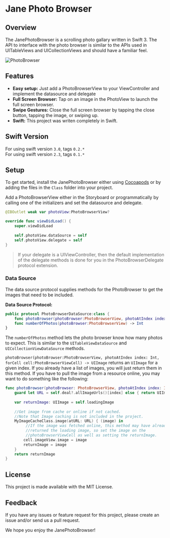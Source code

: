# Jane Photo Browser

## Overview
The JanePhotoBrowser is a scrolling photo gallary written in Swift 3.  The API to interface with the photo browser is similar to the APIs used in UITableViews and UICollectionViews and should have a familiar feel.

![PhotoBrowser](JanePhotoBrowser.gif)

## Features
* **Easy setup:**  Just add a PhotoBrowserView to your ViewController and implement the datasource and delegate
* **Full Screen Browser:** Tap on an image in the PhotoView to launch the full screen browser.
* **Swipe Gestures:** Close the full screen browser by tapping the close button, tapping the image, or swiping up.
* **Swift:** This project was writen completely in Swift.

## Swift Version
For using swift version `3.0`, tags `0.2.*`  
For using swift version `2.3`, tags `0.1.*`

## Setup
To get started, install the JanePhotoBrowser either using [Cocoapods](https://cocoapods.org/) or by adding the files in the `Class` folder into your project.

Add a PhotoBrowserView either in the Storyboard or programmatically by calling one of the initializers and set the datasource and delegate.  

```swift
@IBOutlet weak var photoView:PhotoBrowserView?

override func viewDidLoad() {
	super.viewDidLoad
	
	self.photoView.dataSource = self
	self.photoView.delegate = self
}
```

> If your delegate is a UIViewController, then the default implementation of the delegate methods is done for you in the PhotoBrowserDelegate protocol extension.

### Data Source
The data source protocol supplies methods for the PhotoBrowser to get the images that need to be included.

**Data Source Protocol:**

```swift
public protocol PhotoBrowserDataSource:class {
    func photoBrowser(photoBrowser:PhotoBrowserView, photoAtIndex index: Int, forCell cell:PhotoBrowserViewCell) -> UIImage
    func numberOfPhotos(photoBrowser:PhotoBrowserView) -> Int
}
```

The `numberOfPhotos` method lets the photo browser know how many photos to expect.  This is similar to the `UITableViewDataSource` and `UICollectionViewDataSource` methods.

`photoBrowser(photoBrowser:PhotoBrowserView, photoAtIndex index: Int, forCell cell:PhotoBrowserViewCell) -> UIImage` returns an `UIImage` for a given index.  If you already have a list of images, you will just return them in this method.  If you have to pull the image from a resource online, you may want to do something like the following:

```swift
func photoBrowser(photoBrowser: PhotoBrowserView, photoAtIndex index: Int, forCell cell:PhotoBrowserViewCell) -> UIImage {
    guard let URL = self.deal?.allImageUrls()[index] else { return UIImage() }
    
    var returnImage: UIImage = self.loadingImage
    
    //Get image from cache or online if not cached.  
    //Note that Image caching is not included in the project.
    MyImageCacheClass.image(atURL: URL) { (image) in
    	 //If the image was fetched online, this method may have already 
    	 //returned the loading image, so set the image on the 
    	 //photoBrowserViewCell as well as setting the returnImage.
        cell.imageView.image = image
        returnImage = image
    }
    return returnImage
}
```

## License
This project is made available with the MIT License.

## Feedback
If you have any issues or feature request for this project, please create an issue and/or send us a pull request.

We hope you enjoy the JanePhotoBrowser!
